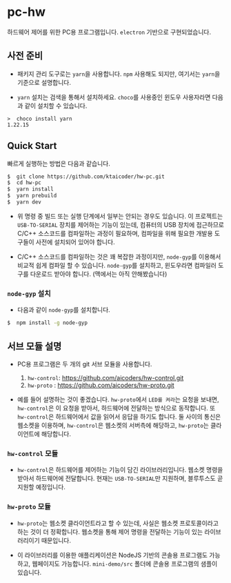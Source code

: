 # pc-hw

하드웨어 제어를 위한 PC용 프로그램입니다. `electron` 기반으로 구현되었습니다.

## 사전 준비

-   패키지 관리 도구로는 `yarn`을 사용합니다. `npm` 사용해도 되지만, 여기서는 `yarn`을 기준으로 설명합니다.

-   `yarn` 설치는 검색을 통해서 설치하세요. `choco`를 사용중인 윈도우 사용자라면 다음과 같이 설치할 수 있습니다.

```dos
>  choco install yarn
1.22.15
```

## Quick Start

빠르게 실행하는 방법은 다음과 같습니다.

```sh
$  git clone https://github.com/ktaicoder/hw-pc.git
$  cd hw-pc
$  yarn install
$  yarn prebuild
$  yarn dev
```

-   위 명령 중 빌드 또는 실행 단계에서 일부는 안되는 경우도 있습니다. 이 프로젝트는 `USB-TO-SERIAL` 장치를 제어하는 기능이 있는데, 컴퓨터의 USB 장치에 접근하므로 C/C++ 소스코드를 컴파일하는 과정이 필요하며, 컴파일을 위해 필요한 개발용 도구들이 사전에 설치되어 있어야 합니다.

-   C/C++ 소스코드를 컴파일하는 것은 꽤 복잡한 과정이지만, `node-gyp`를 이용해서 비교적 쉽게 컴파일 할 수 있습니다. `node-gyp`를 설치하고, 윈도우라면 컴파일러 도구를 다운로드 받아야 합니다. (맥에서는 아직 안해봤습니다)

### `node-gyp` 설치

-   다음과 같이 `node-gyp`를 설치합니다.

```bash
$  npm install -g node-gyp
```

## 서브 모듈 설명

-   PC용 프로그램은 두 개의 git 서브 모듈을 사용합니다.

    1. `hw-control`: https://github.com/aicoders/hw-control.git
    1. `hw-proto` : https://github.com/aicoders/hw-proto.git

-   예를 들어 설명하는 것이 좋겠습니다. `hw-proto`에서 `LED를 켜라`는 요청을 보내면, `hw-control`은 이 요청을 받아서, 하드웨어에 전달하는 방식으로 동작합니다. 또 `hw-control`은 하드웨어에서 값을 읽어서 응답을 하기도 합니다. 둘 사이의 통신은 웹소켓을 이용하며, `hw-control`은 웹소켓의 서버측에 해당하고, `hw-proto`는 클라이언트에 해당합니다.

### `hw-control` 모듈

-   `hw-control`은 하드웨어를 제어하는 기능이 담긴 라이브러리입니다. 웹소켓 명령을 받아서 하드웨어에 전달합니다. 현재는 `USB-TO-SERIAL`만 지원하며, 블루투스도 곧 지원할 예정입니다.

### `hw-proto` 모듈

-   `hw-proto`는 웹소켓 클라이언트라고 할 수 있는데, 사실은 웹소켓 프로토콜이라고 하는 것이 더 정확합니다. 웹소켓을 통해 제어 명령을 전달하는 기능이 있는 라이브러리이기 때문입니다.

-   이 라이브러리를 이용한 애플리케이션은 NodeJS 기반의 콘솔용 프로그램도 가능하고, 웹페이지도 가능합니다. `mini-demo/src` 폴더에 콘솔용 프로그램의 샘플이 있습니다.
